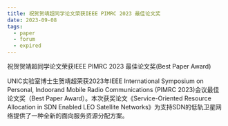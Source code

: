```yaml
---
title: 祝贺贺靖超同学论文荣获IEEE PIMRC 2023 最佳论文奖
date: 2023-09-08
tags:
  - paper
  - forum
  - expired
---
```


祝贺贺靖超同学论文荣获IEEE PIMRC 2023 最佳论文奖(Best Paper Award)

<!--more-->

UNIC实验室博士生贺靖超荣获2023年IEEE International Symposium on Personal, Indoorand Mobile Radio Communications (PIMRC 2023)会议最佳论文奖（Best Paper Award）。本次获奖论文《Service-Oriented Resource Allocation in SDN Enabled LEO Satellite Networks》为支持SDN的低轨卫星网络提供了一种全新的面向服务资源分配方案。
